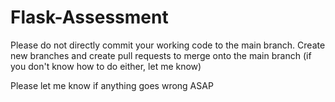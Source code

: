 # Flask-Assessment
Please do not directly commit your working code to the main branch. Create new branches and create pull requests to merge onto the main branch (if you don't know how to do either, let me know)


Please let me know if anything goes wrong ASAP
